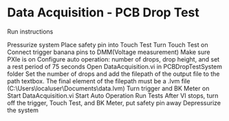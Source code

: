 # Data Acquisition - PCB Drop Test
Run instructions

Pressurize system
Place safety pin into Touch Test
Turn Touch Test on
Connect trigger banana pins to DMM(Voltage measurement)
Make sure PXIe is on
Configure auto operation: number of drops, drop height, and set a rest period of 75 seconds
Open DataAcquisition.vi in PCBDropTestSystem folder
Set the number of drops and add the filepath of the output file to the path textbox. The final element of the filepath must be a .lvm file (C:\Users\localuser\Documents\data.lvm)
Turn trigger and BK Meter on
Start DataAcquisition.vi
Start Auto Operation
Run Tests
After VI stops, turn off the trigger, Touch Test, and BK Meter, put safety pin away
Depressurize the system
